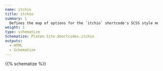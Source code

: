 ```yaml
---
name: itchio
title: itchio
summary: |
  Defines the map of options for the `itchio` shortcode's SCSS style module.
weight: 1
type: schematize
Schematize: Platen.Site.Shortcodes.itchio
outputs:
  - HTML
  - Schematize
---
```


{{% schematize %}}
